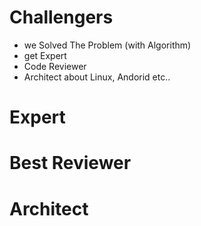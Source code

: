 # Challengers
- we Solved The Problem (with Algorithm)
- get Expert
- Code Reviewer
- Architect about Linux, Andorid etc..
# Expert
# Best Reviewer
# Architect

